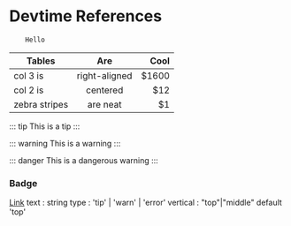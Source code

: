 # Devtime References

```
    Hello
```

| Tables        |      Are      |  Cool |
| ------------- | :-----------: | ----: |
| col 3 is      | right-aligned | $1600 |
| col 2 is      |   centered    |   $12 |
| zebra stripes |   are neat    |    $1 |

::: tip
This is a tip
:::

::: warning
This is a warning
:::

::: danger
This is a dangerous warning
:::

### Badge <Badge text="beta" type="warn"/> <Badge text="0.10.1+"/>
[Link](https://v0.vuepress.vuejs.org/guide/using-vue.html#badge)
text : string
type : 'tip' | 'warn' | 'error'
vertical : "top"|"middle" default 'top'